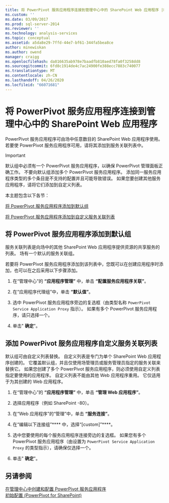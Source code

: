 ```yaml
---
title: 将 PowerPivot 服务应用程序连接到管理中心中的 SharePoint Web 应用程序 |Microsoft Docs
ms.custom: ''
ms.date: 03/09/2017
ms.prod: sql-server-2014
ms.reviewer: ''
ms.technology: analysis-services
ms.topic: conceptual
ms.assetid: a5da8e29-7ffd-44e7-bf61-344fa5bea8ce
author: minewiskan
ms.author: owend
manager: craigg
ms.openlocfilehash: da816635ab978e7baadfb810aed78fa0f3258dd8
ms.sourcegitcommit: 6fd8c1914de4c7ac24900fe388ecc7883c740077
ms.translationtype: MT
ms.contentlocale: zh-CN
ms.lasthandoff: 04/26/2020
ms.locfileid: "66071681"
---
```

# <a name="connect-a-powerpivot-service-application-to-a-sharepoint-web-application-in-central-administration"></a>将 PowerPivot 服务应用程序连接到管理中心中的 SharePoint Web 应用程序
  PowerPivot 服务应用程序可由场中任意数目的 SharePoint Web 应用程序使用。 若要使 PowerPivot 服务应用程序可用，请将其添加到服务关联列表中。  
  
> [!IMPORTANT]  
>  默认组中必须有一个 PowerPivot 服务应用程序，以确保 PowerPivot 管理面板正确工作。 不要向默认组添加多个 PowerPivot 服务应用程序。 添加同一服务应用程序类型的多个条目是不支持的配置并且可能导致错误。 如果您要创建其他服务应用程序，请将它们添加到自定义列表。  
  
 本主题包含以下各节：  
  
 [将 PowerPivot 服务应用程序添加到默认组](#default)  
  
 [将 PowerPivot 服务应用程序添加到自定义服务关联列表](#custom)  
  
##  <a name="add-powerpivot-services-application-to-the-default-group"></a><a name="default"></a>将 PowerPivot 服务应用程序添加到默认组  
 服务关联列表是向场中的其他 SharePoint Web 应用程序提供资源的共享服务的列表。 场有一个默认的服务关联组。  
  
 若要将 PowerPivot 服务应用程序添加到该列表中，您既可以在创建应用程序时添加，也可以在之后采用以下步骤添加。  
  
1.  在“管理中心”的 **“应用程序管理”** 中，单击 **“配置服务应用程序关联”**。  
  
2.  在“应用程序代理组”中，单击 **“默认值”**。  
  
3.  选中 PowerPivot 服务应用程序旁边的复选框（由类型名称 `PowerPivot Service Application Proxy` 指示）。 如果有多个 PowerPivot 服务应用程序，请只选择一个。  
  
4.  单击" **确定**"。  
  
##  <a name="add-powerpivot-services-application-a-custom-service-association-list"></a><a name="custom"></a>添加 PowerPivot 服务应用程序自定义服务关联列表  
 默认组可由自定义列表替换。 自定义列表是专门为单个 SharePoint Web 应用程序创建的。 它覆盖默认组，并且仅使用场管理员或服务管理员指定的服务关联来替换它。 如果您创建了多个 PowerPivot 服务应用程序，则必须使用自定义列表指定要使用的应用程序。 自定义列表不能由其他 Web 应用程序重用。 它仅适用于为其创建的 Web 应用程序。  
  
1.  在“管理中心”的 **“应用程序管理”** 中，单击 **“管理 Web 应用程序”**。  
  
2.  选择应用程序（例如 SharePoint -80）。  
  
3.  在“Web 应用程序”的“管理”中，单击 **“服务连接”**。  
  
4.  在“编辑以下连接组”**** 中，选择“[custom]”****。  
  
5.  选中您要使用的每个服务应用程序连接旁边的复选框。 如果您有多个 PowerPivot 服务应用程序（由设置为 `PowerPivot Service Application Proxy` 的类型指示），请确保仅选择一个。  
  
6.  单击" **确定**"。  
  
## <a name="see-also"></a>另请参阅  
 [在管理中心中创建和配置 PowerPivot 服务应用程序](create-and-configure-power-pivot-service-application-in-ca.md)   
 [初始配置 &#40;PowerPivot for SharePoint&#41;](../../sql-server/install/initial-configuration-powerpivot-for-sharepoint.md)  
  
  
